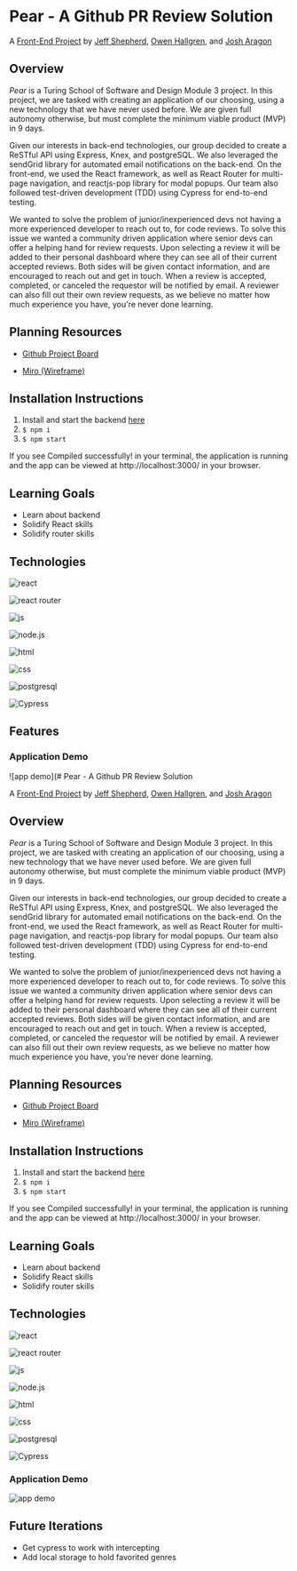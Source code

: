 # Pear - A Github PR Review Solution

A [Front-End Project](https://frontend.turing.io/projects/module-3/stretch.html) by [Jeff Shepherd](https://github.com/JeffShepherd), [Owen Hallgren](https://github.com/OwenHallgren), and [Josh Aragon](https://github.com/JoshAragon)


## Overview
_Pear_ is a Turing School of Software and Design Module 3 project. In this project, we are tasked with creating an application of our choosing, using a new technology that we have never used before. We are given full autonomy otherwise, but must complete the minimum viable product (MVP) in 9 days.

Given our interests in back-end technologies, our group decided to create a ReSTful API using Express, Knex, and postgreSQL. We also leveraged the sendGrid library for automated email notifications on the back-end. On the front-end, we used the React framework, as well as React Router for multi-page navigation, and reactjs-pop library for modal popups. Our team also followed test-driven development (TDD) using Cypress for end-to-end testing.

We wanted to solve the problem of junior/inexperienced devs not having a more experienced developer to reach out to, for code reviews. To solve this issue we wanted a community driven application where senior devs can offer a helping hand for review requests. Upon selecting a review it will be added to their personal dashboard where they can see all of their current accepted reviews. Both sides will be given contact information, and are encouraged to reach out and get in touch. When a review is accepted, completed, or canceled the requestor will be notified by email. A reviewer can also fill out their own review requests, as we believe no matter how much experience you have, you're never done learning. 


## Planning Resources

* [Github Project Board](https://github.com/owenhallgren/stretch-project/projects/2)

* [Miro (Wireframe)](https://miro.com/app/board/o9J_lKpikHM=/)

## Installation Instructions

1. Install and start the backend [here](https://github.com/owenhallgren/stretch-api)
2. `$ npm i`
3. `$ npm start`

If you see Compiled successfully! in your terminal, the application is running and the app can be viewed at http://localhost:3000/ in your browser.


## Learning Goals
* Learn about backend
* Solidify React skills
* Solidify router skills


## Technologies

![react](https://img.shields.io/badge/React-20232A?style=for-the-badge&logo=react&logoColor=61DAFB)

![react router](https://img.shields.io/badge/React_Router-CA4245?style=for-the-badge&logo=react-router&logoColor=white)

![js](https://img.shields.io/badge/JavaScript-F7DF1E?style=for-the-badge&logo=javascript&logoColor=black)

![node.js](	https://img.shields.io/badge/Node.js-43853D?style=for-the-badge&logo=node.js&logoColor=white)

![html](https://img.shields.io/badge/HTML5-E34F26?style=for-the-badge&logo=html5&logoColor=white)

![css](https://img.shields.io/badge/CSS3-1572B6?style=for-the-badge&logo=css3&logoColor=white)

![postgresql](https://img.shields.io/badge/PostgreSQL-316192?style=for-the-badge&logo=postgresql&logoColor=white)

<img alt="Cypress" src='https://img.shields.io/badge/cypress%20-%23404d59.svg?&style=for-the-badge&logo=Cypress&logoColor=white'/>

## Features

### Application Demo
![app demo](# Pear - A Github PR Review Solution

A [Front-End Project](https://frontend.turing.io/projects/module-3/stretch.html) by [Jeff Shepherd](https://github.com/JeffShepherd), [Owen Hallgren](https://github.com/OwenHallgren), and [Josh Aragon](https://github.com/JoshAragon)


## Overview
_Pear_ is a Turing School of Software and Design Module 3 project. In this project, we are tasked with creating an application of our choosing, using a new technology that we have never used before. We are given full autonomy otherwise, but must complete the minimum viable product (MVP) in 9 days.

Given our interests in back-end technologies, our group decided to create a ReSTful API using Express, Knex, and postgreSQL. We also leveraged the sendGrid library for automated email notifications on the back-end. On the front-end, we used the React framework, as well as React Router for multi-page navigation, and reactjs-pop library for modal popups. Our team also followed test-driven development (TDD) using Cypress for end-to-end testing.

We wanted to solve the problem of junior/inexperienced devs not having a more experienced developer to reach out to, for code reviews. To solve this issue we wanted a community driven application where senior devs can offer a helping hand for review requests. Upon selecting a review it will be added to their personal dashboard where they can see all of their current accepted reviews. Both sides will be given contact information, and are encouraged to reach out and get in touch. When a review is accepted, completed, or canceled the requestor will be notified by email. A reviewer can also fill out their own review requests, as we believe no matter how much experience you have, you're never done learning. 


## Planning Resources

* [Github Project Board](https://github.com/owenhallgren/stretch-project/projects/2)

* [Miro (Wireframe)](https://miro.com/app/board/o9J_lKpikHM=/)

## Installation Instructions

1. Install and start the backend [here](https://github.com/owenhallgren/stretch-api)
2. `$ npm i`
3. `$ npm start`

If you see Compiled successfully! in your terminal, the application is running and the app can be viewed at http://localhost:3000/ in your browser.


## Learning Goals
* Learn about backend
* Solidify React skills
* Solidify router skills


## Technologies

![react](https://img.shields.io/badge/React-20232A?style=for-the-badge&logo=react&logoColor=61DAFB)

![react router](https://img.shields.io/badge/React_Router-CA4245?style=for-the-badge&logo=react-router&logoColor=white)

![js](https://img.shields.io/badge/JavaScript-F7DF1E?style=for-the-badge&logo=javascript&logoColor=black)

![node.js](	https://img.shields.io/badge/Node.js-43853D?style=for-the-badge&logo=node.js&logoColor=white)

![html](https://img.shields.io/badge/HTML5-E34F26?style=for-the-badge&logo=html5&logoColor=white)

![css](https://img.shields.io/badge/CSS3-1572B6?style=for-the-badge&logo=css3&logoColor=white)

![postgresql](https://img.shields.io/badge/PostgreSQL-316192?style=for-the-badge&logo=postgresql&logoColor=white)

<img alt="Cypress" src='https://img.shields.io/badge/cypress%20-%23404d59.svg?&style=for-the-badge&logo=Cypress&logoColor=white'/>


### Application Demo
![app demo](https://media.giphy.com/media/NQQOUtqLk0Gqa8NVm4/giphy.gif)
## Future Iterations

- Get cypress to work with intercepting
- Add local storage to hold favorited genres

